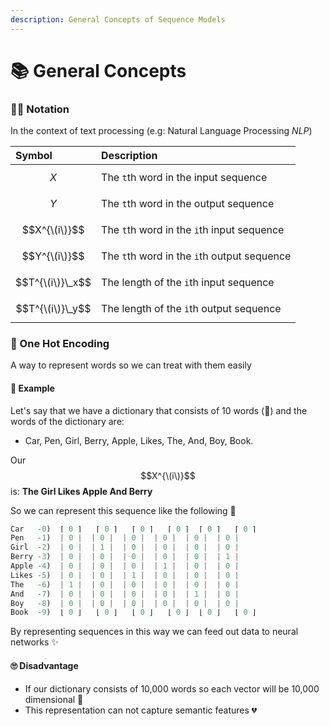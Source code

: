 ```yaml
---
description: General Concepts of Sequence Models
---
```


# 📚 General Concepts



### 👩‍🏫 Notation

In the context of text processing \(e.g: Natural Language Processing _NLP_\)

| Symbol | Description |
| :--- | :--- |
| $$X^{}$$  | The `t`th word in the input sequence |
| $$Y^{}$$ | The `t`th word in the output sequence |
| $$X^{\(i\)}$$ | The `t`th word in the `i`th input sequence |
| $$Y^{\(i\)}$$ | The `t`th word in the `i`th output sequence |
| $$T^{\(i\)}\_x$$ | The length of the `i`th input sequence |
| $$T^{\(i\)}\_y$$ | The length of the `i`th output sequence |

### 🚀 One Hot Encoding

A way to represent words so we can treat with them easily

#### 🔎 Example

Let's say that we have a dictionary that consists of 10 words \(🤭\) and the words of the dictionary are:

* Car, Pen, Girl, Berry, Apple, Likes, The, And, Boy, Book.

Our $$X^{\(i\)}$$ is: **The Girl Likes Apple And Berry**

So we can represent this sequence like the following 👀

```python
Car   -0)  ⌈ 0 ⌉   ⌈ 0 ⌉   ⌈ 0 ⌉   ⌈ 0 ⌉  ⌈ 0 ⌉   ⌈ 0 ⌉ 
Pen   -1)  | 0 |  | 0 |  | 0 |  | 0 |  | 0 |  | 0 |
Girl  -2)  | 0 |  | 1 |  | 0 |  | 0 |  | 0 |  | 0 |
Berry -3)  | 0 |  | 0 |  | 0 |  | 0 |  | 0 |  | 1 |
Apple -4)  | 0 |  | 0 |  | 0 |  | 1 |  | 0 |  | 0 |
Likes -5)  | 0 |  | 0 |  | 1 |  | 0 |  | 0 |  | 0 |
The   -6)  | 1 |  | 0 |  | 0 |  | 0 |  | 0 |  | 0 |
And   -7)  | 0 |  | 0 |  | 0 |  | 0 |  | 1 |  | 0 |
Boy   -8)  | 0 |  | 0 |  | 0 |  | 0 |  | 0 |  | 0 |
Book  -9)  ⌊ 0 ⌋   ⌊ 0 ⌋   ⌊ 0 ⌋   ⌊ 0 ⌋  ⌊ 0 ⌋   ⌊ 0 ⌋
```

By representing sequences in this way we can feed out data to neural networks ✨

#### 🙄 Disadvantage

* If our dictionary consists of 10,000 words so each vector will be 10,000 dimensional 🤕
* This representation can not capture semantic features 💔


